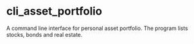 # cli_asset_portfolio
A command line interface for personal asset portfolio. The program lists stocks, bonds and real estate. 
